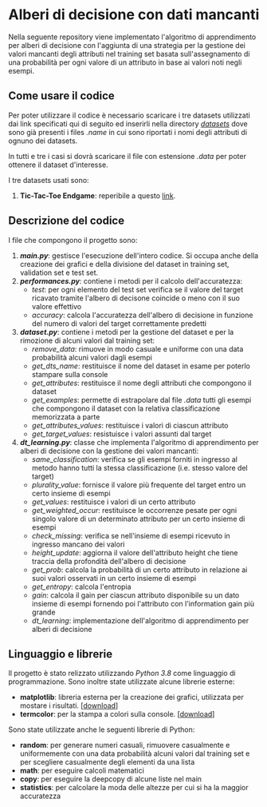 # Alberi di decisione con dati mancanti
Nella seguente repository viene implementato l'algoritmo di apprendimento per alberi di decisione con l'aggiunta di una strategia per la gestione dei valori mancanti degli attributi nel training set basata sull'assegnamento di una probabilità per ogni valore di un attributo in base ai valori noti negli esempi.

## Come usare il codice
Per poter utilizzare il codice è necessario scaricare i tre datasets utilizzati dai link specificati qui di seguito ed inserirli nella directory [*datasets*](https://github.com/athos-innocenti/DecisionTree/tree/master/datasets) dove sono già presenti i files *.name* in cui sono riportati i nomi degli attributi di ognuno dei datasets.

In tutti e tre i casi si dovrà scaricare il file con estensione *.data* per poter ottenere il dataset d'interesse.

I tre datasets usati sono:
1. **Tic-Tac-Toe Endgame**: reperibile a questo [link](http://archive.ics.uci.edu/ml/datasets/Tic-Tac-Toe+Endgame).

## Descrizione del codice
I file che compongono il progetto sono:
1. _**main.py**_: gestisce l'esecuzione dell'intero codice. Si occupa anche della creazione dei grafici e della divisione del dataset in training set, validation set e test set.
2. _**performances.py**_: contiene i metodi per il calcolo dell'accuratezza:
   * _test_: per ogni elemento del test set verifica se il valore del target ricavato tramite l'albero di decisone coincide o meno con il suo valore effettivo
   * _accuracy_: calcola l'accuratezza dell'albero di decisione in funzione del numero di valori del target correttamente predetti
3. _**dataset.py**_: contiene i metodi per la gestione del dataset e per la rimozione di alcuni valori dal training set:
   * _remove_data_: rimuove in modo casuale e uniforme con una data probabilità alcuni valori dagli esempi
   * _get_dts_name_: restituisce il nome del dataset in esame per poterlo stampare sulla console
   * _get_attributes_: restituisce il nome degli attributi che compongono il dataset
   * _get_examples_: permette di estrapolare dal file *.data* tutti gli esempi che compongono il dataset con la relativa classificazione memorizzata a parte
   * _get_attributes_values_: restituisce i valori di ciascun attributo
   * _get_target_values_: resistuisce i valori assunti dal target
4. _**dt_learning.py**_: classe che implementa l'algoritmo di apprendimento per alberi di decisione con la gestione dei valori mancanti:
   * _same_classification_: verifica se gli esempi forniti in ingresso al metodo hanno tutti la stessa classificazione (i.e. stesso valore del target)
   * _plurality_value_: fornisce il valore più frequente del target entro un certo insieme di esempi
   * _get_values_: restituisce i valori di un certo attributo
   * _get_weighted_occur_: restituisce le occorrenze pesate per ogni singolo valore di un determinato attributo per un certo insieme di esempi
   * _check_missing_: verifica se nell'insieme di esempi ricevuto in ingresso mancano dei valori
   * _height_update_: aggiorna il valore dell'attributo height che tiene traccia della profondità dell'albero di decisione
   * _get_prob_: calcola la probabilità di un certo attributo in relazione ai suoi valori osservati in un certo insieme di esempi
   * _get_entropy_: calcola l'entropia
   * _gain_: calcola il gain per ciascun attributo disponibile su un dato insieme di esempi fornendo poi l'attributo con l'information gain più grande
   * _dt_learning_: implementazione dell'algoritmo di apprendimento per alberi di decisione

## Linguaggio e librerie
Il progetto è stato relizzato utilizzando *Python 3.8* come linguaggio di programmazione. Sono inoltre state utilizzate alcune librerie esterne:
* **matplotlib**: libreria esterna per la creazione dei grafici, utilizzata per mostare i risultati. [[download](https://matplotlib.org/users/installing.html)]
* **termcolor**: per la stampa a colori sulla console. [[download](https://pypi.org/project/termcolor/)]

Sono state utilizzate anche le seguenti librerie di Python:
* **random**: per generare numeri casuali, rimuovere casualmente e uniformemente con una data probabilità alcuni valori dal training set e per scegliere casualmente degli elementi da una lista
* **math**: per eseguire calcoli matematici
* **copy**: per eseguire la deepcopy di alcune liste nel main
* **statistics**: per calcolare la moda delle altezze per cui si ha la maggior accuratezza
